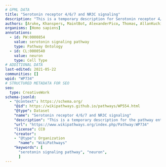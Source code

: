 ```yaml
---
# GPML DATA
title: "Serotonin receptor 4/6/7 and NR3C signaling"
description: "This is a temporary description for Serotonin receptor 4/6/7 and NR3C signaling"
authors: [Aruke, Khanspers, MaintBot, AlexanderPico, Thomas, AllanKuchinsky, Andra, Egonw, Eweitz]
organisms: [Homo sapiens]
annotations:
  - id: PW:0000854
    value: serotonin signaling pathway
    type: Pathway Ontology
  - id: CL:0000540
    value: neuron
    type: Cell Type
# ADDITIONAL DATA
last-edited: 2021-05-22
communities: []
wpid: "WP734"
# STRUCTURED METADATA FOR SEO
seo:
  type: CreativeWork
schema-jsonld:
  - "@context": https://schema.org/
    "@id": https://wikipathways.github.io/pathways/WP554.html
    "@type": Dataset
    "name": "Serotonin receptor 4/6/7 and NR3C signaling"
    "description": "This is a temporary description for the pathway entitled: Serotonin receptor 4/6/7 and NR3C signaling"
    "url": "https://www.wikipathways.org/index.php/Pathway:WP734"
    "license": CC0
    "creator":
    - "@type": Organization
      "name": "WikiPathways"
    "keywords": [
      "serotonin signaling pathway", "neuron",
      ]
---
```

